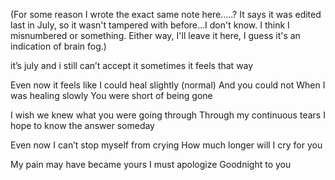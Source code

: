 (For some reason I wrote the exact same note here.....? It says it was edited last in July, so it wasn't tampered with before...I don't know. I think I misnumbered or something. Either way, I'll leave it here, I guess it's an indication of brain fog.)

it’s july and i still can’t accept it
sometimes it feels that way

Even now it feels like
I could heal slightly (normal)
And you could not
When I was healing slowly
You were
short of being gone

I wish we knew what you were going through
Through my continuous tears
I hope to know the answer someday

Even now I can’t stop myself from crying
How much longer will I cry for you

My pain may have became yours
I must apologize 
Goodnight to you
